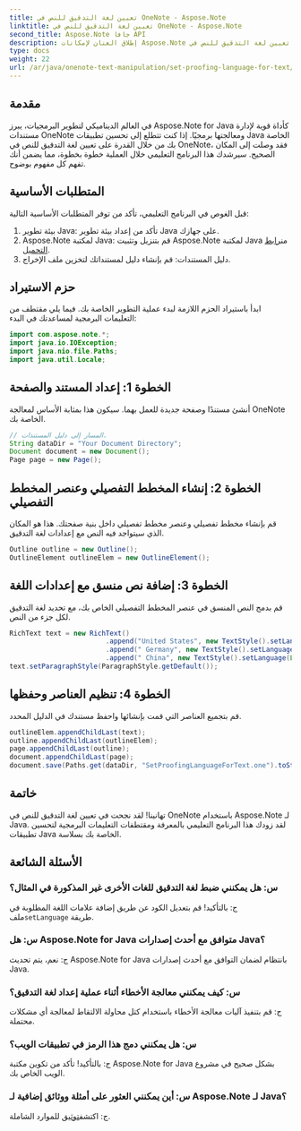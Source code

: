 ```yaml
---
title: تعيين لغة التدقيق للنص في OneNote - Aspose.Note
linktitle: تعيين لغة التدقيق للنص في OneNote - Aspose.Note
second_title: Aspose.Note جافا API
description: إطلاق العنان لإمكانات Aspose.Note لجافا! تعرف على كيفية تعيين لغة التدقيق للنص في OneNote بسلاسة من خلال دليلنا التفصيلي خطوة بخطوة.
type: docs
weight: 22
url: /ar/java/onenote-text-manipulation/set-proofing-language-for-text/
---
```

## مقدمة
في العالم الديناميكي لتطوير البرمجيات، يبرز Aspose.Note for Java كأداة قوية لإدارة مستندات OneNote ومعالجتها برمجيًا. إذا كنت تتطلع إلى تحسين تطبيقات Java الخاصة بك من خلال القدرة على تعيين لغة التدقيق للنص في OneNote، فقد وصلت إلى المكان الصحيح. سيرشدك هذا البرنامج التعليمي خلال العملية خطوة بخطوة، مما يضمن أنك تفهم كل مفهوم بوضوح.
## المتطلبات الأساسية
قبل الغوص في البرنامج التعليمي، تأكد من توفر المتطلبات الأساسية التالية:
1. بيئة تطوير Java: تأكد من إعداد بيئة تطوير Java على جهازك.
2.  Aspose.Note لمكتبة Java: قم بتنزيل وتثبيت Aspose.Note لمكتبة Java من[رابط التحميل](https://releases.aspose.com/note/java/).
3. دليل المستندات: قم بإنشاء دليل لمستنداتك لتخزين ملف الإخراج.
## حزم الاستيراد
ابدأ باستيراد الحزم اللازمة لبدء عملية التطوير الخاصة بك. فيما يلي مقتطف من التعليمات البرمجية لمساعدتك في البدء:
```java
import com.aspose.note.*;
import java.io.IOException;
import java.nio.file.Paths;
import java.util.Locale;
```
## الخطوة 1: إعداد المستند والصفحة
أنشئ مستندًا وصفحة جديدة للعمل بهما. سيكون هذا بمثابة الأساس لمعالجة OneNote الخاصة بك.
```java
// المسار إلى دليل المستندات.
String dataDir = "Your Document Directory";
Document document = new Document();
Page page = new Page();
```
## الخطوة 2: إنشاء المخطط التفصيلي وعنصر المخطط التفصيلي
قم بإنشاء مخطط تفصيلي وعنصر مخطط تفصيلي داخل بنية صفحتك. هذا هو المكان الذي سيتواجد فيه النص مع إعدادات لغة التدقيق.
```java
Outline outline = new Outline();
OutlineElement outlineElem = new OutlineElement();
```
## الخطوة 3: إضافة نص منسق مع إعدادات اللغة
قم بدمج النص المنسق في عنصر المخطط التفصيلي الخاص بك، مع تحديد لغة التدقيق لكل جزء من النص.
```java
RichText text = new RichText()
                        .append("United States", new TextStyle().setLanguage(Locale.forLanguageTag("en-US")))
                        .append(" Germany", new TextStyle().setLanguage(Locale.forLanguageTag("de-DE")))
                        .append(" China", new TextStyle().setLanguage(Locale.forLanguageTag("zh-CN")));
text.setParagraphStyle(ParagraphStyle.getDefault());
```
## الخطوة 4: تنظيم العناصر وحفظها
قم بتجميع العناصر التي قمت بإنشائها واحفظ مستندك في الدليل المحدد.
```java
outlineElem.appendChildLast(text);
outline.appendChildLast(outlineElem);
page.appendChildLast(outline);
document.appendChildLast(page);
document.save(Paths.get(dataDir, "SetProofingLanguageForText.one").toString()); 
```
## خاتمة
تهانينا! لقد نجحت في تعيين لغة التدقيق للنص في OneNote باستخدام Aspose.Note لـ Java. لقد زودك هذا البرنامج التعليمي بالمعرفة ومقتطفات التعليمات البرمجية لتحسين تطبيقات Java الخاصة بك بسلاسة.
## الأسئلة الشائعة
### س: هل يمكنني ضبط لغة التدقيق للغات الأخرى غير المذكورة في المثال؟
 ج: بالتأكيد! قم بتعديل الكود عن طريق إضافة علامات اللغة المطلوبة في ملف`setLanguage` طريقة.
### س: هل Aspose.Note for Java متوافق مع أحدث إصدارات Java؟
ج: نعم، يتم تحديث Aspose.Note for Java بانتظام لضمان التوافق مع أحدث إصدارات Java.
### س: كيف يمكنني معالجة الأخطاء أثناء عملية إعداد لغة التدقيق؟
ج: قم بتنفيذ آليات معالجة الأخطاء باستخدام كتل محاولة الالتقاط لمعالجة أي مشكلات محتملة.
### س: هل يمكنني دمج هذا الرمز في تطبيقات الويب؟
ج: بالتأكيد! تأكد من تكوين مكتبة Aspose.Note for Java بشكل صحيح في مشروع الويب الخاص بك.
### س: أين يمكنني العثور على أمثلة ووثائق إضافية لـ Aspose.Note لـ Java؟
 ج: اكتشف[توثيق](https://reference.aspose.com/note/java/) للموارد الشاملة.
